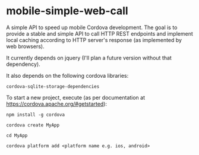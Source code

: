 # mobile-simple-web-call
A simple API to speed up mobile Cordova development. The goal is to provide a stable and simple API to call HTTP REST endpoints and implement local caching according to HTTP server's response (as implemented by web browsers).

It currently depends on jquery (I'll plan a future version without that dependency).

It also depends on the following cordova libraries:

```cordova-sqlite-storage-dependencies```

To start a new project, execute (as per documentation at https://cordova.apache.org/#getstarted):

```
npm install -g cordova

cordova create MyApp

cd MyApp

cordova platform add <platform name e.g. ios, android>
```
